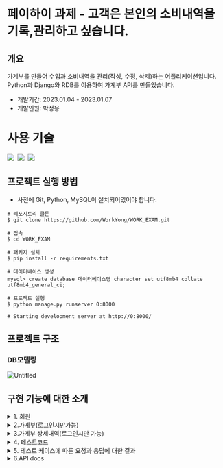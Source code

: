 # 페이하이 과제 - 고객은 본인의 소비내역을 기록,관리하고 싶습니다.
## 개요
가계부를 만들어 수입과 소비내역을 관리(작성, 수정, 삭제)하는 어플리케이션입니다.
<br>
Python과 Django와 RDB를 이용하여 가계부 API를 만들었습니다.

- 개발기간: 2023.01.04 - 2023.01.07
- 개발인원: 박정용

# 사용 기술

<img src="https://img.shields.io/badge/Python-3.9-%233776AB?&logo=python&logoColor=white"/>&nbsp;
<img src="https://img.shields.io/badge/Django-4.0.5-%23092E20?&logo=Django&logoColor=white"/>&nbsp;
<img src="https://img.shields.io/badge/MySQL-5.7-%234479A1?&logo=MySQL&logoColor=white"/>&nbsp;

## 프로젝트 실행 방법

- 사전에 Git, Python, MySQL이 설치되어있어야 합니다.

```shell
# 레포지토리 클론
$ git clone https://github.com/WorkYong/WORK_EXAM.git

# 접속
$ cd WORK_EXAM

# 패키지 설치
$ pip install -r requirements.txt

# 데이터베이스 생성
mysql> create database 데이터베이스명 character set utf8mb4 collate utf8mb4_general_ci;

# 프로젝트 실행
$ python manage.py runserver 0:8000

# Starting development server at http://0:8000/
```

## 프로젝트 구조

### DB모델링

![Untitled](https://user-images.githubusercontent.com/102202607/210957341-85e6b6be-078d-49bd-8624-ec94a4c09cc8.png)

## 구현 기능에 대한 소개
<details>
<summary>1.  회원</summary>

    
- 회원 가입하기
```shell
※ 필수 요청값(이름, 이메일, 휴대폰번호, 비밀번호) 요청 값으로 받습니다.

※ 사용자의 이름의 경우**

한글로 이루어져야만 하며 2~5장 이내로 설정했습니다.

※ 사용자의 email의 경우**

"@" 가 포함되어 있어야 하며 "." 이 포함되어 있어야 하도록 설정했습니다.

※ 사용자의 핸드폰번호의 경우**

"-"를 포함하고 요청을 보냅니다.

앞자리는 3자리로 이루어져 있어야 하며 중간 자리는 3자리 또는 4자리 숫자 끝자리는 4자리 숫자로 설정해두었습니다.

※사용자의 이메일, 전화번호는 에러 처리되어 있어 데이터가 중복되는 경우에는 가입할 수 없습니다.**※

※비밀번호는 bcrypt를 사용하여 암호화 처리하였습니다.**※

※요청한 값이 유효성검사를 끝내고 통과되면 회원가입 완료됩니다.
```
      
- 회원 로그인 하기
```shell      
※ 필수 요청값(이메일, 비밀번호) 요청 값으로 받습니다.
  이메일과 비밀번호가 일치하게 되면 로그인이 완료되며 JWT 토큰을 발행합니다.
  이메일 혹은 비밀번호가 불일치시 INVAILD_USER라는 문구가 발생합니다.
```
- 회원 로그아웃 하기

- 회원 탈퇴하기(로그인시만가능)
```shell
※ 필수 요청값(user_id) 요청 값으로 받습니다.
  사용자에서 요청한 user_id의 상태 값(is_active)가 0값으로 변환되며
  DELETE라는 메세지가 반한되며 탈퇴 처리 됩니다.(실제 탈퇴가 아닌 DB상의 상태 값의 변환처리 합니다.)
```
</details>

<details>
<summary>2.가계부(로그인시만가능)</summary>

- 가계부 생성하기
```shell    
※ 필수 요청값(book_name) 요청 값으로 받습니다.
  한 아이디에 중복된 이름의 가계부를 만들 수는 없습니다(상세내역은 상관 없습니다.)
  ex)가계부의 이름이기 떄문에 user_id=1, book_name=절약하자, user_id=1, book_name=절약하자(중복이라 안댐) 
  (단,user_id=1 book_name=절약하자 , user_id=2 book_name=절약하자 일 시 가능합니다)
```
- 가계부 내역 수정하기
```shell
※ 필수 요청값(book_id, book_name) 요청 값으로 받습니다.
  book_id와 book_name이 수정이 완료되면 CHANGE라는 메시지와 함꼐 수정완료됩니다.
  요청된 book_id가 DB에 없는 번호라면 에러값(Book_DoesNotExist)을 반환합니다.
```
- 가계부 내역 삭제하기
```shell
※ 필수 요청값(book_id) 요청 값으로 받습니다.
  book_id의 값으로 요청할 시 요청된 book_id의 상태 값(is_deleted)가 0으로 변환되며
  삭제일자(deleted_at)가 현재 날짜와시간과 함께 기록됩니다.
  DELETE라느 메시지와 함께 삭제처리 됩니다.(실제 삭제가 아닌 DB상의 상태 값의 변환처리 합니다.)
  
```
    
- 가계부 원하는내역 조회하기       
```shell  
  자신이 로그인 된 Token정보로 로그인을 확인하고 user_id 정보를 통하여 조회시 가져옵니다.
  로그인이 안되어 있을시 조회가 불가능하며  에러 값(INVALID_TOKEN)을 반환합니다.
```
</details>

<details>
<summary>3.가계부 상세내역(로그인시만 가능)</summary>

- 가계부 상세내역 생성하기
```shell
※필수 요청값(title, date, memo, description, amount, balance, book_id) 요청 값으로 받습니다.
  
  지정된 키 값(title, date, memo, description, amount, balance, book_id)이 아닌 다른 키
  
  값 이나 누락된 키 값이 있으면 에러 값(KEY_ERROR)를 발생 시킵니다.
  
  SUCCESS라는 메시지와 함께 생성됩니다.
```
    
- 가계부 상세내역 수정하기
```shell
  ※필수 요청값(record_id, amount, memo) 요청 값으로 받습니다.
  
    존재하지않는 record_id면 BookRecord_DoesNotExist 에러 값을 반환합니다.
  
    유효성검사가 다끝나면 CHANGE라는 메시지와 함꼐 (amount, memo) 값이 수정됩니다
```    
- 가계부 상세내역 삭제하기
```shell
※필수 요청값(record_id) 요청 값으로 받습니다.
  
  존재하지않는 record_id면 BookRecord_DoesNotExist 에러 값을 반환합니다.
  
  유효성검사가 다 끝나면 DELETE라는 메시지와 함께 요청된 record_id의 상태 값(is_delete)값이 0으로 바뀌며 동시에 삭제일자(deleted_at)에
  
  현재시간과 날짜가 기록되며 삭제처리 됩니다.((실제 삭제가 아닌 DB상의 상태 값의 변환처리 합니다.))
 
```  
- 가계부 상세내역 조회하기
```shell
※필수 요청값(book_id, is_deleted, serial_no) QueryStringParameter를 요청 값으로 받습니다.
  
  요청된 QueryStringParameter값의 따라 원하는 정보를 조회할 수 있습니다. 
  
  그리고 GET METHOD의 단점인 URL에 그대로 노출되어 무분별하게 URL값을 변경하여 조회할 수 있는 사항이 우려되어
  
  uuid라는 모듈을 통하여 serial_no를 생성하였습니다. uuid 모듈은 랜덤하게 16자리에 숫자가 랜덤하게 생성시킵니다. 
  
  QueryStringParameter 속에 앞서 설명한 serial_no를 넣어 보안적 측면을 고려하였습니다.
```
- 가계부 상세내역 공유해서 단축URL 만들기
```shell  
QueryStringParameter로 상세내역을 조회하게 되면 그 동시에 단축URL 결과 값을 반환합니다.
QueryStringParameter의 값이 변화하기 떄문에 URL이 겹치지 않습니다.
```  
- 가계부 상세내역 복제하기
</details>
<details>
<summary>4. 테스트코드</summary>
</details>
<details>
<summary>5. 테스트 케이스에 따른 요청과 응답에 대한 결과</summary>
<div markdown="1">
<ul>
  <li>
    <p>회원가입</p>
    <img width="800" alt="" src="https://user-images.githubusercontent.com/102202607/211005451-718c2c78-0803-42f0-9af3-bcbeb5be6700.png">
  </li>
  <li>
    <p>로그인</p>
    <img width="800" alt="" src="https://user-images.githubusercontent.com/102202607/211005459-b0783501-cf81-48f4-bfe4-de6dd1e7cca0.png">
  </li>
  <li>
    <p>회원 탈퇴(soft delete)</p>
    <img width="800" alt="" src="https://user-images.githubusercontent.com/102202607/211005465-aff65ff9-428b-4f70-97b7-b18b2c6e38a5.png">
  </li>
  <li>
    <p>가계부 생성</p>
    <img width="800" alt="image" src="https://user-images.githubusercontent.com/102202607/211005469-ff41cc63-ae6e-4f32-bd67-25ddd505683d.png">
  </li>
  <li>
    <p>가계부 조회</p>
    <img width="800" alt="" src="https://user-images.githubusercontent.com/102202607/211005474-6446edc7-30ea-4485-b94f-7f957157daf7.png">
  </li>
  <li>
    <p>가계부 수정</p>
    <img width="800" alt="" src="https://user-images.githubusercontent.com/102202607/211005478-cd58d795-cf0a-4e11-b229-8a9fbc334bca.png">
  </li>
  <li>
    <p>가계부 삭제(soft_delete)</p>
    <img width="800" alt="" src="https://user-images.githubusercontent.com/102202607/211005481-61dec8aa-8a0c-4c44-97b3-37ac05a122be.png">
  </li>
  <li>
    <p>가계부 상세내역 생성</p>
    <img width="800" alt="" src="https://user-images.githubusercontent.com/102202607/211005482-953ac4cf-b28b-40c9-9c8f-61c426de1df6.png">
  </li>
  <li>
    <p>가계부 상세내역 조회</p>
    <img width="800" alt="" src="https://user-images.githubusercontent.com/102202607/211005488-e7d29739-913c-44d0-a9f5-35e767a25377.png">
  </li>
  <li>
    <p>가계부 기록 수정</p>
    <img width="800" alt="" src="https://user-images.githubusercontent.com/102202607/211005490-78ee1c10-377f-4b74-bc08-dd929de303f5.png">
  </li>
  <li>
    <p>가계부 기록 삭제</p>
    <img width="800" alt="" src="https://user-images.githubusercontent.com/102202607/211005491-92e17233-fc89-495a-969c-83318f90c403.png">
  </li>
</ul>
</div>
</details>
<details>
<summary>6.API docs</summary>

## API doc
[https://repeated-cosmonaut-832.notion.site/payhere-AccountBook-78d0f08c042c42a1a7fb57353c9b0f73]
</details>
